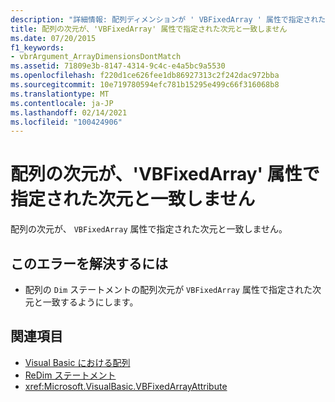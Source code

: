 ```yaml
---
description: "詳細情報: 配列ディメンションが ' VBFixedArray ' 属性で指定された次元と一致しません"
title: 配列の次元が、'VBFixedArray' 属性で指定された次元と一致しません
ms.date: 07/20/2015
f1_keywords:
- vbrArgument_ArrayDimensionsDontMatch
ms.assetid: 71809e3b-8147-4314-9c4c-e4a5bc9a5530
ms.openlocfilehash: f220d1ce626fee1db86927313c2f242dac972bba
ms.sourcegitcommit: 10e719780594efc781b15295e499c66f316068b8
ms.translationtype: MT
ms.contentlocale: ja-JP
ms.lasthandoff: 02/14/2021
ms.locfileid: "100424906"
---
```

# <a name="array-dimensions-do-not-match-those-specified-in-the-vbfixedarray-attribute"></a>配列の次元が、'VBFixedArray' 属性で指定された次元と一致しません

配列の次元が、 `VBFixedArray` 属性で指定された次元と一致しません。  
  
## <a name="to-correct-this-error"></a>このエラーを解決するには  
  
- 配列の `Dim` ステートメントの配列次元が `VBFixedArray` 属性で指定された次元と一致するようにします。  
  
## <a name="see-also"></a>関連項目

- [Visual Basic における配列](../programming-guide/language-features/arrays/index.md)
- [ReDim ステートメント](../language-reference/statements/redim-statement.md)
- <xref:Microsoft.VisualBasic.VBFixedArrayAttribute>
